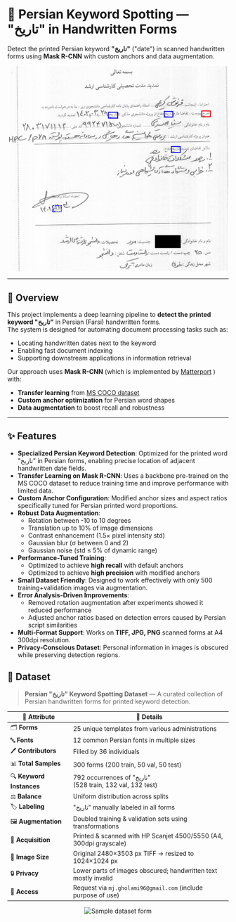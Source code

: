 # 📝 Persian Keyword Spotting — "تاریخ" in Handwritten Forms

Detect the printed Persian keyword **"تاریخ"** ("date") in scanned handwritten forms using **Mask R-CNN** with custom anchors and data augmentation.

<p align="center">
  <img src="output_pics/output_sample.jpg" alt="Sample detection" width="500">
</p>

---

## 📌 Overview
This project implements a deep learning pipeline to **detect the printed keyword "تاریخ"** in Persian (Farsi) handwritten forms.  
The system is designed for automating document processing tasks such as:
- Locating handwritten dates next to the keyword
- Enabling fast document indexing
- Supporting downstream applications in information retrieval

Our approach uses **Mask R-CNN** (which is implemented by [Matterport](https://github.com/matterport/Mask_RCNN) ) with:
- **Transfer learning** from [MS COCO dataset](http://cocodataset.org/#home)
- **Custom anchor optimization** for Persian word shapes
- **Data augmentation** to boost recall and robustness

---

## ✨ Features
- **Specialized Persian Keyword Detection**: Optimized for the printed word "تاریخ" in Persian forms, enabling precise location of adjacent handwritten date fields.
- **Transfer Learning on Mask R-CNN**: Uses a backbone pre-trained on the MS COCO dataset to reduce training time and improve performance with limited data.
- **Custom Anchor Configuration**: Modified anchor sizes and aspect ratios specifically tuned for Persian printed word proportions.
- **Robust Data Augmentation**:
  - Rotation between -10 to 10 degrees
  - Translation up to 10% of image dimensions
  - Contrast enhancement (1.5× pixel intensity std)
  - Gaussian blur (σ between 0 and 2)
  - Gaussian noise (std ≤ 5% of dynamic range)
- **Performance-Tuned Training**:
  - Optimized to achieve **high recall** with default anchors
  - Optimized to achieve **high precision** with modified anchors
- **Small Dataset Friendly**: Designed to work effectively with only 500 training+validation images via augmentation.
- **Error Analysis-Driven Improvements**:
  - Removed rotation augmentation after experiments showed it reduced performance
  - Adjusted anchor ratios based on detection errors caused by Persian script similarities
- **Multi-Format Support**: Works on **TIFF, JPG, PNG** scanned forms at A4 300dpi resolution.
- **Privacy-Conscious Dataset**: Personal information in images is obscured while preserving detection regions.

## 📂 Dataset

> **Persian "تاریخ" Keyword Spotting Dataset** — A curated collection of Persian handwritten forms for printed keyword detection.

| 📌 Attribute | 📄 Details |
|--------------|-----------|
| 🗂 **Forms** | 25 unique templates from various administrations |
| 🔤 **Fonts** | 12 common Persian fonts in multiple sizes |
| 🖊 **Contributors** | Filled by 36 individuals |
| 📊 **Total Samples** | 300 forms (200 train, 50 val, 50 test) |
| 🔍 **Keyword Instances** | 792 occurrences of "تاریخ" <br> (528 train, 132 val, 132 test) |
| ⚖ **Balance** | Uniform distribution across splits |
| 🏷 **Labeling** | "تاریخ" manually labeled in all forms |
| 🖼 **Augmentation** | Doubled training & validation sets using transformations |
| 📠 **Acquisition** | Printed & scanned with HP Scanjet 4500/5550 (A4, 300dpi grayscale) |
| 📏 **Image Size** | Original 2480×3503 px TIFF → resized to 1024×1024 px |
| 🔒 **Privacy** | Lower parts of images obscured; handwritten text mostly invalid |
| 📧 **Access** | Request via `mj.gholami96@gmail.com` (include purpose of use) |

<p align="center">
  <img src="docs/sample_form.jpg" alt="Sample dataset form" width="500">
</p>


